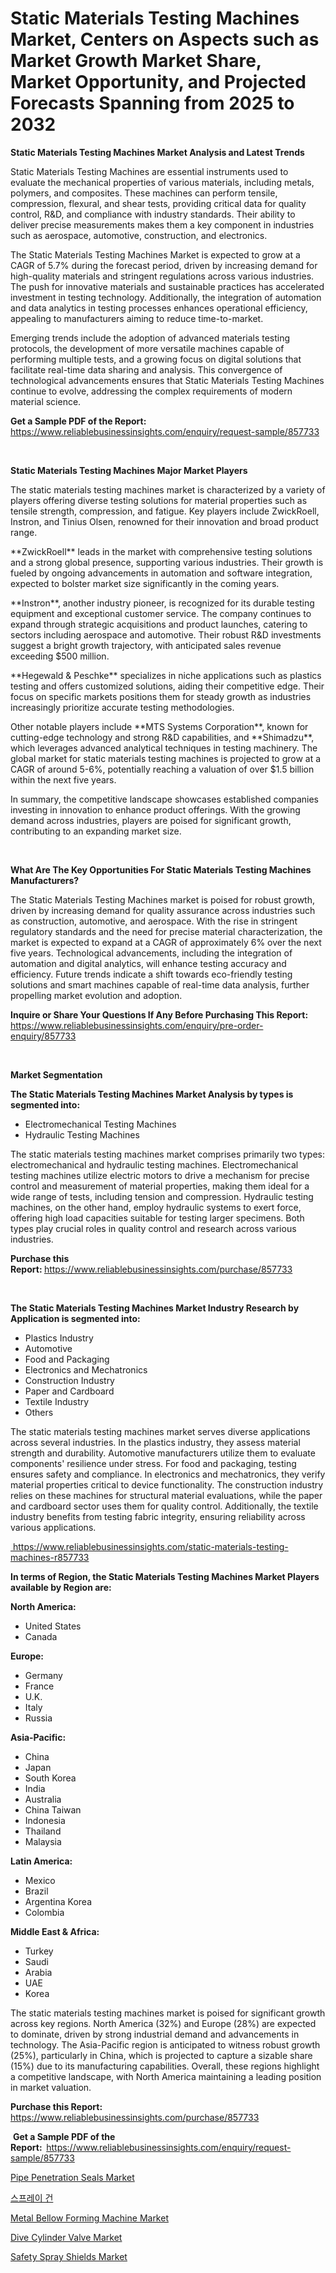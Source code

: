 <p><h1>Static Materials Testing Machines Market, Centers on Aspects such as Market Growth Market Share, Market Opportunity, and Projected Forecasts Spanning from 2025 to 2032</h1></p><p><strong>Static Materials Testing Machines Market Analysis and Latest Trends</strong></p>
<p><p>Static Materials Testing Machines are essential instruments used to evaluate the mechanical properties of various materials, including metals, polymers, and composites. These machines can perform tensile, compression, flexural, and shear tests, providing critical data for quality control, R&D, and compliance with industry standards. Their ability to deliver precise measurements makes them a key component in industries such as aerospace, automotive, construction, and electronics.</p><p>The Static Materials Testing Machines Market is expected to grow at a CAGR of 5.7% during the forecast period, driven by increasing demand for high-quality materials and stringent regulations across various industries. The push for innovative materials and sustainable practices has accelerated investment in testing technology. Additionally, the integration of automation and data analytics in testing processes enhances operational efficiency, appealing to manufacturers aiming to reduce time-to-market. </p><p>Emerging trends include the adoption of advanced materials testing protocols, the development of more versatile machines capable of performing multiple tests, and a growing focus on digital solutions that facilitate real-time data sharing and analysis. This convergence of technological advancements ensures that Static Materials Testing Machines continue to evolve, addressing the complex requirements of modern material science.</p></p>
<p><strong>Get a Sample PDF of the Report:&nbsp;</strong> <a href="https://www.reliablebusinessinsights.com/enquiry/request-sample/857733?utm_campaign=97&utm_medium=2&utm_source=Github&utm_content=ia&utm_term=18022025&utm_id=static-materials-testing-machines">https://www.reliablebusinessinsights.com/enquiry/request-sample/857733</a></p>
<p>&nbsp;</p>
<p><strong>Static Materials Testing Machines Major Market Players</strong></p>
<p><p>The static materials testing machines market is characterized by a variety of players offering diverse testing solutions for material properties such as tensile strength, compression, and fatigue. Key players include ZwickRoell, Instron, and Tinius Olsen, renowned for their innovation and broad product range.</p><p>**ZwickRoell** leads in the market with comprehensive testing solutions and a strong global presence, supporting various industries. Their growth is fueled by ongoing advancements in automation and software integration, expected to bolster market size significantly in the coming years.</p><p>**Instron**, another industry pioneer, is recognized for its durable testing equipment and exceptional customer service. The company continues to expand through strategic acquisitions and product launches, catering to sectors including aerospace and automotive. Their robust R&D investments suggest a bright growth trajectory, with anticipated sales revenue exceeding $500 million.</p><p>**Hegewald & Peschke** specializes in niche applications such as plastics testing and offers customized solutions, aiding their competitive edge. Their focus on specific markets positions them for steady growth as industries increasingly prioritize accurate testing methodologies.</p><p>Other notable players include **MTS Systems Corporation**, known for cutting-edge technology and strong R&D capabilities, and **Shimadzu**, which leverages advanced analytical techniques in testing machinery. The global market for static materials testing machines is projected to grow at a CAGR of around 5-6%, potentially reaching a valuation of over $1.5 billion within the next five years.</p><p>In summary, the competitive landscape showcases established companies investing in innovation to enhance product offerings. With the growing demand across industries, players are poised for significant growth, contributing to an expanding market size.</p></p>
<p>&nbsp;</p>
<p><strong>What Are The Key Opportunities For Static Materials Testing Machines Manufacturers?</strong></p>
<p><p>The Static Materials Testing Machines market is poised for robust growth, driven by increasing demand for quality assurance across industries such as construction, automotive, and aerospace. With the rise in stringent regulatory standards and the need for precise material characterization, the market is expected to expand at a CAGR of approximately 6% over the next five years. Technological advancements, including the integration of automation and digital analytics, will enhance testing accuracy and efficiency. Future trends indicate a shift towards eco-friendly testing solutions and smart machines capable of real-time data analysis, further propelling market evolution and adoption.</p></p>
<p><strong>Inquire or Share Your Questions If Any Before Purchasing This Report:</strong> <a href="https://www.reliablebusinessinsights.com/enquiry/pre-order-enquiry/857733?utm_campaign=97&utm_medium=2&utm_source=Github&utm_content=ia&utm_term=18022025&utm_id=static-materials-testing-machines">https://www.reliablebusinessinsights.com/enquiry/pre-order-enquiry/857733</a></p>
<p>&nbsp;</p>
<p><strong>Market Segmentation</strong></p>
<p><strong>The Static Materials Testing Machines Market Analysis by types is segmented into:</strong></p>
<p><ul><li>Electromechanical Testing Machines</li><li>Hydraulic Testing Machines</li></ul></p>
<p><p>The static materials testing machines market comprises primarily two types: electromechanical and hydraulic testing machines. Electromechanical testing machines utilize electric motors to drive a mechanism for precise control and measurement of material properties, making them ideal for a wide range of tests, including tension and compression. Hydraulic testing machines, on the other hand, employ hydraulic systems to exert force, offering high load capacities suitable for testing larger specimens. Both types play crucial roles in quality control and research across various industries.</p></p>
<p><strong>Purchase this Report:&nbsp;</strong><a href="https://www.reliablebusinessinsights.com/purchase/857733?utm_campaign=97&utm_medium=2&utm_source=Github&utm_content=ia&utm_term=18022025&utm_id=static-materials-testing-machines">https://www.reliablebusinessinsights.com/purchase/857733</a></p>
<p>&nbsp;</p>
<p><strong>The Static Materials Testing Machines Market Industry Research by Application is segmented into:</strong></p>
<p><ul><li>Plastics Industry</li><li>Automotive</li><li>Food and Packaging</li><li>Electronics and Mechatronics</li><li>Construction Industry</li><li>Paper and Cardboard</li><li>Textile Industry</li><li>Others</li></ul></p>
<p><p>The static materials testing machines market serves diverse applications across several industries. In the plastics industry, they assess material strength and durability. Automotive manufacturers utilize them to evaluate components' resilience under stress. For food and packaging, testing ensures safety and compliance. In electronics and mechatronics, they verify material properties critical to device functionality. The construction industry relies on these machines for structural material evaluations, while the paper and cardboard sector uses them for quality control. Additionally, the textile industry benefits from testing fabric integrity, ensuring reliability across various applications.</p></p>
<p><a href="https://www.reliablebusinessinsights.com/static-materials-testing-machines-r857733?utm_campaign=97&utm_medium=2&utm_source=Github&utm_content=ia&utm_term=18022025&utm_id=static-materials-testing-machines">&nbsp;https://www.reliablebusinessinsights.com/static-materials-testing-machines-r857733</a></p>
<p><strong>In terms of Region, the Static Materials Testing Machines Market Players available by Region are:</strong></p>
<p>
    <p> <strong> North America: </strong>
        <ul>
            <li>United States</li>
            <li>Canada</li>
        </ul>
        </p> 
    <p> <strong> Europe: </strong>
        <ul>
            <li>Germany</li>
            <li>France</li>
            <li>U.K.</li>
            <li>Italy</li>
            <li>Russia</li>
        </ul>
        </p> 
    <p> <strong> Asia-Pacific: </strong>
        <ul>
            <li>China</li>
            <li>Japan</li>
            <li>South Korea</li>
            <li>India</li>
            <li>Australia</li>
            <li>China Taiwan</li>
            <li>Indonesia</li>
            <li>Thailand</li>
            <li>Malaysia</li>
        </ul>
        </p> 
    <p> <strong> Latin America: </strong>
        <ul>
            <li>Mexico</li>
            <li>Brazil</li>
            <li>Argentina Korea</li>
            <li>Colombia</li>
        </ul>
        </p> 
    <p> <strong> Middle East & Africa: </strong>
        <ul>
            <li>Turkey</li>
            <li>Saudi</li>
            <li>Arabia</li>
            <li>UAE</li>
            <li>Korea</li>
        </ul>
    </p>
    </p>
<p><p>The static materials testing machines market is poised for significant growth across key regions. North America (32%) and Europe (28%) are expected to dominate, driven by strong industrial demand and advancements in technology. The Asia-Pacific region is anticipated to witness robust growth (25%), particularly in China, which is projected to capture a sizable share (15%) due to its manufacturing capabilities. Overall, these regions highlight a competitive landscape, with North America maintaining a leading position in market valuation.</p></p>
<p><strong>Purchase this Report: </strong><a href="https://www.reliablebusinessinsights.com/purchase/857733?utm_campaign=97&utm_medium=2&utm_source=Github&utm_content=ia&utm_term=18022025&utm_id=static-materials-testing-machines">https://www.reliablebusinessinsights.com/purchase/857733</a></p>
<p>&nbsp;<strong>Get a Sample PDF of the Report:&nbsp;&nbsp;</strong><a href="https://www.reliablebusinessinsights.com/enquiry/request-sample/857733?utm_campaign=97&utm_medium=2&utm_source=Github&utm_content=ia&utm_term=18022025&utm_id=static-materials-testing-machines">https://www.reliablebusinessinsights.com/enquiry/request-sample/857733</a></p>
<p><strong></strong></p>
<p><p><a href="https://github.com/mupumafrhad/Market-Research-Report-List-1/blob/main/pipe-penetration-seals-market.md?utm_campaign=97&utm_medium=2&utm_source=Github&utm_content=ia&utm_term=18022025&utm_id=static-materials-testing-machines">Pipe Penetration Seals Market</a></p><p><a href="https://github.com/sougarounis/Market-Research-Report-List-7/blob/main/949238638238.md?utm_campaign=97&utm_medium=2&utm_source=Github&utm_content=ia&utm_term=18022025&utm_id=static-materials-testing-machines">스프레이 건</a></p><p><a href="https://github.com/perezmichael28/Market-Research-Report-List-1/blob/main/metal-bellow-forming-machine-market.md?utm_campaign=97&utm_medium=2&utm_source=Github&utm_content=ia&utm_term=18022025&utm_id=static-materials-testing-machines">Metal Bellow Forming Machine Market</a></p><p><a href="https://github.com/darusesrak/Market-Research-Report-List-1/blob/main/dive-cylinder-valve-market.md?utm_campaign=97&utm_medium=2&utm_source=Github&utm_content=ia&utm_term=18022025&utm_id=static-materials-testing-machines">Dive Cylinder Valve Market</a></p><p><a href="https://github.com/cornuznwazue/Market-Research-Report-List-1/blob/main/safety-spray-shields-market.md?utm_campaign=97&utm_medium=2&utm_source=Github&utm_content=ia&utm_term=18022025&utm_id=static-materials-testing-machines">Safety Spray Shields Market</a></p></p>